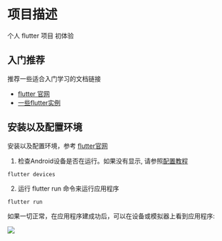 # 项目描述

个人 flutter 项目 初体验

## 入门推荐

推荐一些适合入门学习的文档链接

- [flutter 官网](https://flutter.dev/docs/get-started/codelab)
- [一些flutter实例](https://flutter.dev/docs/cookbook)

## 安装以及配置环境

安装以及配置环境，参考 [flutter官网](https://flutter.dev/docs/get-started/install)

1. 检查Android设备是否在运行。如果没有显示, 请参照[配置教程](https://flutter.dev/docs/get-started/install)

```
flutter devices
```

2. 运行 flutter run 命令来运行应用程序

```
flutter run
```

如果一切正常，在应用程序建成功后，可以在设备或模拟器上看到应用程序:

![](https://flutterchina.club/get-started/codelab/images/step7-themes.png)

